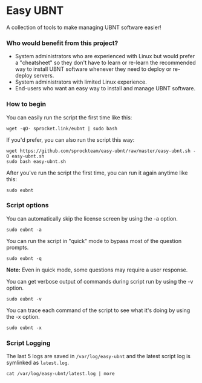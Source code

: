 # Easy UBNT
A collection of tools to make managing UBNT software easier!

### Who would benefit from this project?
* System administrators who are experienced with Linux but would prefer a "cheatsheet" so they don't have to learn or re-learn the recommended way to install UBNT software whenever they need to deploy or re-deploy servers.
* System administrators with limited Linux experience.
* End-users who want an easy way to install and manage UBNT software.

### How to begin
You can easily run the script the first time like this:
```console
wget -qO- sprocket.link/eubnt | sudo bash
```

If you'd prefer, you can also run the script this way:
```console
wget https://github.com/sprockteam/easy-ubnt/raw/master/easy-ubnt.sh -O easy-ubnt.sh
sudo bash easy-ubnt.sh
```

After you've run the script the first time, you can run it again anytime like this:
```console
sudo eubnt
```

### Script options
You can automatically skip the license screen by using the -a option.
```console
sudo eubnt -a
```

You can run the script in "quick" mode to bypass most of the question prompts.
```console
sudo eubnt -q
```

**Note:** Even in quick mode, some questions may require a user response.

You can get verbose output of commands during script run by using the -v option.
```console
sudo eubnt -v
```

You can trace each command of the script to see what it's doing by using the -x option.
```console
sudo eubnt -x
```

### Script Logging
The last 5 logs are saved in `/var/log/easy-ubnt` and the latest script log is symlinked as `latest.log`.
```console
cat /var/log/easy-ubnt/latest.log | more
```
